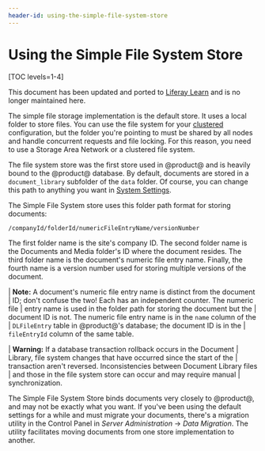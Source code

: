 ```yaml
---
header-id: using-the-simple-file-system-store
---
```


# Using the Simple File System Store

[TOC levels=1-4]

<aside class="alert alert-info">
  <span class="wysiwyg-color-blue120"> This document has been updated and ported to <a href="https://learn.liferay.com/dxp-7.x/system-administration/file-storage/other-file-store-types/simple-file-system-store.html">Liferay Learn</a> and is no longer maintained here.</span>
</aside>

The simple file storage implementation is the default store. It uses a local
folder to store files. You can use the file system for your
[clustered](/docs/7-2/deploy/-/knowledge_base/d/liferay-clustering)
configuration, but the folder you're pointing to must be shared by all nodes and
handle concurrent requests and file locking. For this reason, you need to use a
Storage Area Network or a clustered file system.

The file system store was the first store used in @product@ and is heavily bound
to the @product@ database. By default, documents are stored in a
`document_library` subfolder of the `data` folder. Of course, you can change
this path to anything you want in [System
Settings](/docs/7-2/user/-/knowledge_base/u/system-settings). 

The Simple File System store uses this folder path format for storing documents:

```bash
/companyId/folderId/numericFileEntryName/versionNumber
```

The first folder name is the site's company ID. The second folder name is the
Documents and Media folder's ID where the document resides. The third folder
name is the document's numeric file entry name. Finally, the fourth name is
a version number used for storing multiple versions of the document.

| **Note:** A document's numeric file entry name is distinct from the document 
| ID; don't confuse the two! Each has an independent counter. The numeric file
| entry name is used in the folder path for storing the document but the 
| document ID is not. The numeric file entry name is in the `name` column of the
| `DLFileEntry` table in @product@'s database; the document ID is in the
| `fileEntryId` column of the same table.

| **Warning:** If a database transaction rollback occurs in the Document 
| Library, file system changes that have occurred since the start of the
| transaction aren't reversed. Inconsistencies between Document Library files 
| and those in the file system store can occur and may require manual
| synchronization.

The Simple File System Store binds documents very closely to @product@, and may
not be exactly what you want. If you've been using the default settings for
a while and must migrate your documents, there's a migration utility in the
Control Panel in *Server Administration* &rarr; *Data Migration*. The utility
facilitates moving documents from one store implementation to another. 
